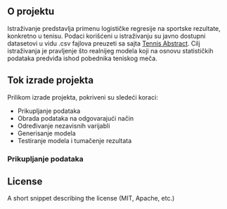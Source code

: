 ## O projektu

Istraživanje predstavlja primenu logističke regresije na sportske rezultate, konkretno u tenisu. Podaci korišćeni u istraživanju su javno dostupni datasetovi u vidu .csv fajlova preuzeti sa sajta [Tennis Abstract](http://www.tennisabstract.com/ "Tennis Abstract").
Cilj istraživanja je pravljenje što realnijeg modela koji na osnovu statističkih podataka predviđa ishod pobednika teniskog meča. 

## Tok izrade projekta

Prilikom izrade projekta, pokriveni su sledeći koraci:

- Prikupljanje podataka
- Obrada podataka na odgovarajući način
- Određivanje nezavisnih varijabli
- Generisanje modela
- Testiranje modela i tumačenje rezultata

### Prikupljanje podataka




## License

A short snippet describing the license (MIT, Apache, etc.)
